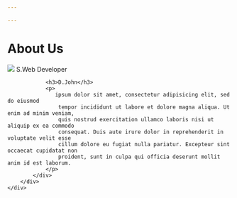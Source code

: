 ```yaml
---

---
```


<!-- about section -->
<div class="about" id="about">
	<div class="container">
	  <h1 class="text-center">About Us</h1>
		<div class="row">
			<div class="col-lg-4 col-md-4 col-sm-12">
				<img src="images/team-3.jpg" class="img-fluid">
				<span class="text-justify">S.Web Developer</span>
			</div>
			<div class="col-lg-8 col-md-8 col-sm-12 desc">
			  
				<h3>D.John</h3>
				<p>
				   ipsum dolor sit amet, consectetur adipisicing elit, sed do eiusmod
					tempor incididunt ut labore et dolore magna aliqua. Ut enim ad minim veniam,
					quis nostrud exercitation ullamco laboris nisi ut aliquip ex ea commodo
					consequat. Duis aute irure dolor in reprehenderit in voluptate velit esse
					cillum dolore eu fugiat nulla pariatur. Excepteur sint occaecat cupidatat non
					proident, sunt in culpa qui officia deserunt mollit anim id est laborum.
				</p>
			</div>
		</div>
	</div>
</div>
